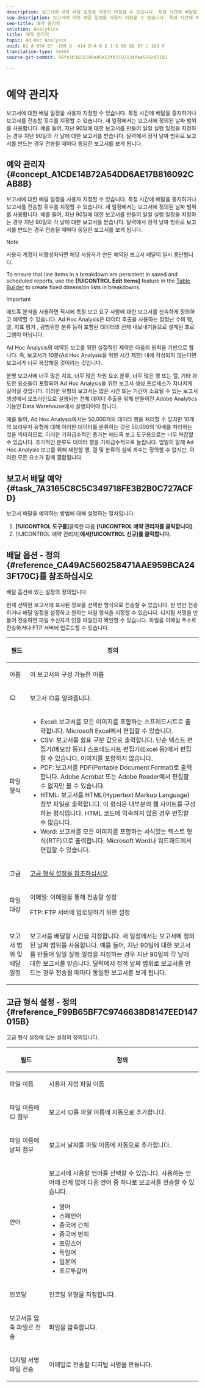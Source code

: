```yaml
---
description: 보고서에 대한 배달 일정을 사용자 지정할 수 있습니다. 특정 시간에 배달을 중지하거나 보고서를 전송할 횟수를 지정할 수 있습니다. 새 일정에서는 보고서에 정의된 날짜 범위를 사용합니다. 예를 들어, 지난 90일에 대한 보고서를 만들어 일일 실행 일정을 지정하는 경우 지난 90일의 각 날에 대한 보고서를 받습니다. 달력에서 정적 날짜 범위로 보고서를 만드는 경우 전송될 때마다 동일한 보고서를 보게 됩니다.
seo-description: 보고서에 대한 배달 일정을 사용자 지정할 수 있습니다. 특정 시간에 배달을 중지하거나 보고서를 전송할 횟수를 지정할 수 있습니다. 새 일정에서는 보고서에 정의된 날짜 범위를 사용합니다. 예를 들어, 지난 90일에 대한 보고서를 만들어 일일 실행 일정을 지정하는 경우 지난 90일의 각 날에 대한 보고서를 받습니다. 달력에서 정적 날짜 범위로 보고서를 만드는 경우 전송될 때마다 동일한 보고서를 보게 됩니다.
seo-title: 예약 관리자
solution: Analytics
title: 예약 관리자
topic: Ad Hoc Analysis
uuid: 82 A 054 EF -109 D -414 D-A 6 E 1-E 09 EE 57 C 163 F
translation-type: tm+mt
source-git-commit: 86fe1b3650100a05e52fb2102134fee515c871b1

---
```



# 예약 관리자

보고서에 대한 배달 일정을 사용자 지정할 수 있습니다. 특정 시간에 배달을 중지하거나 보고서를 전송할 횟수를 지정할 수 있습니다. 새 일정에서는 보고서에 정의된 날짜 범위를 사용합니다. 예를 들어, 지난 90일에 대한 보고서를 만들어 일일 실행 일정을 지정하는 경우 지난 90일의 각 날에 대한 보고서를 받습니다. 달력에서 정적 날짜 범위로 보고서를 만드는 경우 전송될 때마다 동일한 보고서를 보게 됩니다.

## 예약 관리자 {#concept_A1CDE14B72A54DD6AE17B816092CAB8B}

보고서에 대한 배달 일정을 사용자 지정할 수 있습니다. 특정 시간에 배달을 중지하거나 보고서를 전송할 횟수를 지정할 수 있습니다. 새 일정에서는 보고서에 정의된 날짜 범위를 사용합니다. 예를 들어, 지난 90일에 대한 보고서를 만들어 일일 실행 일정을 지정하는 경우 지난 90일의 각 날에 대한 보고서를 받습니다. 달력에서 정적 날짜 범위로 보고서를 만드는 경우 전송될 때마다 동일한 보고서를 보게 됩니다.

>[!NOTE]
>
>사용자 계정이 비활성화되면 해당 사용자가 만든 예약된 보고서 배달이 일시 중단됩니다.

To ensure that line items in a breakdown are persistent in saved and scheduled reports, use the **[!UICONTROL Edit Items]** feature in the [Table Builder](../../analyze/ad-hoc-analysis/c-tablebuilder.md#concept_664FC77306E148DBA4EA081814943C5E) to create fixed dimension lists in breakdowns.

>[!IMPORTANT]
>
>애드혹 분석을 사용하면 적시에 특정 보고 요구 사항에 대한 보고서를 신속하게 정의하고 예약할 수 있습니다. Ad Hoc Analysis은 데이터 추출을 사용하는 엄청난 수의 행, 열, 지표 평가 , 광범위한 분류 등이 포함된 데이터의 전체 내보내기용으로 설계된 프로그램이 아닙니다.
>
>Ad Hoc Analysis의 예약된 보고를 위한 실질적인 제약은 다음의 원칙을 기반으로 합니다. 즉, 보고서가 10분(Ad Hoc Analysis을 위한 시간 제한) 내에 작성되지 않는다면 보고서가 너무 복잡해질 것이라는 것입니다.
>
>분명 보고서에 너무 많은 지표, 너무 많은 차원 요소 분류, 너무 많은 행 또는 열, 기타 과도한 요소들이 포함되어 Ad Hoc Analysis을 위한 보고서 생성 프로세스가 지나치게 길어질 것입니다. 이러한 유형의 보고서는 많은 시간 또는 기간이 소요될 수 있는 보고서 생성에서 오프라인으로 실행되는 전체 데이터 추출을 위해 만들어진 Adobe Analytics 기능인 Data Warehouse에서 실행되어야 합니다.
>
>예를 들어, Ad Hoc Analysis에서는 50,000개의 데이터 행을 처리할 수 있지만 10개의 브라우저 유형에 대해 이러한 데이터를 분류하는 것은 50,000의 10배를 처리하는 것을 의미하므로, 이러한 기하급수적인 증가는 애드혹 보고 도구용으로는 너무 복잡할 수 있습니다. 추가적인 분류도 데이터 행을 기하급수적으로 늘립니다. 엄밀히 말해 Ad Hoc Analysis 보고를 위해 제한할 행, 열 및 분류의 실제 개수는 정의할 수 없지만, 이러한 모든 요소가 함께 결합됩니다.

## 보고서 배달 예약 {#task_7A3165C8C5C349718FE3B2B0C727ACFD}

보고서 배달을 예약하는 방법에 대해 설명하는 절차입니다.

<!-- 

t_schedule_delivery.xml

 -->

1. **[!UICONTROL 도구를]**&#x200B;클릭한 다음 **[!UICONTROL 예약 관리자를 클릭합니다]**.
1. [!UICONTROL 예약 관리자]**에서[!UICONTROL 신규]를 클릭합니다.**

## 배달 옵션 - 정의{#reference_CA49AC560258471AAE959BCA243F170C}를 참조하십시오 

배달 옵션에 있는 설정의 정의입니다.

<!-- 

r_delivery_options.xml

 -->

현재 선택한 보고서에 표시된 정보를 선택한 형식으로 전송할 수 있습니다. 한 번만 전송하거나 배달 일정을 설정하고 원하는 파일 형식을 지정할 수 있습니다. 디지털 서명을 만들어 전송하면 파일 수신자가 인증 파일인지 확인할 수 있습니다. 파일을 이메일 주소로 전송하거나 FTP 서버에 업로드할 수 있습니다.

<table id="table_C18A0F1C9E214EB585A29801BA2400F8"> 
 <thead> 
  <tr> 
   <th colname="col1" class="entry"> <p>필드 </p> </th> 
   <th colname="col2" class="entry"> <p>정의 </p> </th> 
  </tr> 
 </thead>
 <tbody> 
  <tr> 
   <td colname="col1"> <p>이름 </p> </td> 
   <td colname="col2"> <p> 이 보고서의 구성 가능한 이름 </p> </td> 
  </tr> 
  <tr> 
   <td colname="col1"> <p>ID </p> </td> 
   <td colname="col2"> <p>보고서 ID를 알려줍니다. </p> </td> 
  </tr> 
  <tr> 
   <td colname="col1"> <p> 파일 형식 </p> </td> 
   <td colname="col2"> 
    <ul id="ul_711C2D9B216C48359F7B42521D927872"> 
     <li id="li_36E8DEFDA1B84890A4204A6DFF4E0267">Excel: 보고서를 모든 이미지를 포함하는 스프레드시트로 출력합니다. Microsoft Excel에서 편집할 수 있습니다. </li> 
     <li id="li_C918FA3AE8194BD2B59E554DAC7CBBE2">CSV: 보고서를 쉼표 구분 값으로 출력합니다. 단순 텍스트 편집기(메모장 등)나 스프레드시트 편집기(Excel 등)에서 편집할 수 있습니다. 이미지를 포함하지 않습니다. </li> 
     <li id="li_B7C8C098C5264B349C21077A0DEFE059">PDF: 보고서를 PDF(Portable Document Format)로 출력합니다. Adobe Acrobat 또는 Adobe Reader에서 편집할 수 없지만 볼 수 있습니다. </li> 
     <li id="li_B1183DB25DE34B689FBD0E5B44691F49">HTML: 보고서를 HTML(Hypertext Markup Language) 첨부 파일로 출력합니다. 이 형식은 대부분의 웹 사이트를 구성하는 형식입니다. HTML 코드에 익숙하지 않은 경우 편집할 수 없습니다. </li> 
     <li id="li_5ED5F1862AB1490A9FF5695FF9F52C5E">Word: 보고서를 모든 이미지를 포함하는 서식있는 텍스트 형식(RTF)으로 출력합니다. Microsoft Word나 워드패드에서 편집할 수 있습니다. </li> 
    </ul> </td> 
  </tr> 
  <tr> 
   <td colname="col1"> <p> 고급 </p> </td> 
   <td colname="col2"> <p> <a href="../../analyze/ad-hoc-analysis/c-schedule.md#reference_F99B65BF7C9746638D8147EED147015B" type="reference" format="dita" scope="local"> 고급 형식 설정을 참조하십시오</a>. </p> </td> 
  </tr> 
  <tr> 
   <td colname="col1"> <p>파일 대상 </p> </td> 
   <td colname="col2"> <p>이메일: 이메일을 통해 전송할 설정 </p> <p>FTP: FTP 서버에 업로딩하기 위한 설정 </p> </td> 
  </tr> 
  <tr> 
   <td colname="col1"> <p>보고서 범위 및 배달 일정 </p> </td> 
   <td colname="col2"> <p>보고서를 배달할 시간을 지정합니다. 새 일정에서는 보고서에 정의된 날짜 범위를 사용합니다. 예를 들어, 지난 90일에 대한 보고서를 만들어 일일 실행 일정을 지정하는 경우 지난 90일의 각 날에 대한 보고서를 받습니다. 달력에서 정적 날짜 범위로 보고서를 만드는 경우 전송될 때마다 동일한 보고서를 보게 됩니다. </p> </td> 
  </tr> 
 </tbody> 
</table>

## 고급 형식 설정 - 정의 {#reference_F99B65BF7C9746638D8147EED147015B}

고급 형식 설정에 있는 설정의 정의입니다.

<!-- 

r_advanced_format_settings_dsc.xml

 -->

<table id="table_CD0888E8390745F4B83DF6AC69CB0854"> 
 <thead> 
  <tr> 
   <th colname="col1" class="entry"> <p>필드 </p> </th> 
   <th colname="col2" class="entry"> <p>정의 </p> </th> 
  </tr> 
 </thead>
 <tbody> 
  <tr> 
   <td colname="col1"> <p>파일 이름 </p> </td> 
   <td colname="col2"> <p>사용자 지정 파일 이름 </p> </td> 
  </tr> 
  <tr> 
   <td colname="col1"> <p>파일 이름에 ID 첨부 </p> </td> 
   <td colname="col2"> <p>보고서 ID를 파일 이름에 자동으로 추가합니다. </p> </td> 
  </tr> 
  <tr> 
   <td colname="col1"> <p> 파일 이름에 날짜 첨부 </p> </td> 
   <td colname="col2"> <p> 보고서 날짜를 파일 이름에 자동으로 추가합니다. </p> </td> 
  </tr> 
  <tr> 
   <td colname="col1"> <p>언어 </p> </td> 
   <td colname="col2"> <p> 보고서에 사용할 언어를 선택할 수 있습니다. 사용하는 언어에 관계 없이 다음 언어 중 하나로 보고서를 전송할 수 있습니다. </p> 
    <ul id="ul_BD3D331B0D6146F79A6D254136E43920"> 
     <li id="li_0EE6A371B1BB4627BD3F64BD0EF07E44">영어 </li> 
     <li id="li_5EF76261928543FDB36D99E4C89DE994">스페인어 </li> 
     <li id="li_FABF47E8CD64486BA1567E02460422C5">중국어 간체 </li> 
     <li id="li_8A6BC2DE92DB47DA9397B8931D8DCC6E">중국어 번체 </li> 
     <li id="li_EDA24D700BE040E8B839B82E31DABC28">프랑스어 </li> 
     <li id="li_A8D41DCCC91542BB8D0A522EC99575E8">독일어 </li> 
     <li id="li_E9F73C93C94A46B78BCE85A7261CEDD4">일본어 </li> 
     <li id="li_699B97050AA54D818659C191F4594E4E">포르투갈어 </li> 
    </ul> </td> 
  </tr> 
  <tr> 
   <td colname="col1"> <p>인코딩 </p> </td> 
   <td colname="col2"> <p>인코딩 유형을 지정합니다. </p> </td> 
  </tr> 
  <tr> 
   <td colname="col1"> <p> 보고서를 압축 파일로 전송 </p> </td> 
   <td colname="col2"> <p> 파일을 압축합니다. </p> </td> 
  </tr> 
  <tr> 
   <td colname="col1"> <p>디지털 서명 파일 전송 </p> </td> 
   <td colname="col2"> <p>이메일로 전송할 디지털 서명을 만듭니다. </p> </td> 
  </tr> 
 </tbody> 
</table>

